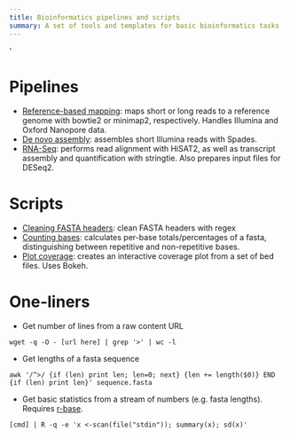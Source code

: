 ```yaml
---
title: Bioinformatics pipelines and scripts
summary: A set of tools and templates for basic bioinformatics tasks
---
```

'
# Pipelines
- [Reference-based mapping](https://github.com/dhart31/bioinformatics/blob/master/ref_assembly/Snakefile): maps short or long reads to a reference genome with bowtie2 or minimap2, respectively. Handles Illumina and Oxford Nanopore data.
- [De novo assembly](https://github.com/dhart31/bioinformatics/blob/master/denovo_assembly/Snakefile): assembles short Illumina reads with Spades.
- [RNA-Seq](https://github.com/dhart31/bioinformatics/blob/master/rnaseq/Snakefile): performs read alignment with HiSAT2, as well as transcript assembly and quantification with stringtie. Also prepares input files for DESeq2.

# Scripts

- [Cleaning FASTA headers](https://github.com/dhart31/bioinformatics/blob/master/scripts/tidy_transcripts_fasta.pl): clean FASTA headers with regex
- [Counting bases](https://github.com/dhart31/bioinformatics/blob/master/scripts/count_bases.pl): calculates per-base totals/percentages of a fasta, distinguishing between repetitive and non-repetitive bases.
- [Plot coverage](https://github.com/dhart31/bioinformatics/blob/master/ref_assembly/scripts/plot_coverage.py): creates an interactive coverage plot from a set of bed files. Uses Bokeh.

# One-liners

- Get number of lines from a raw content URL

```
wget -q -O - [url here] | grep '>' | wc -l
```

- Get lengths of a fasta sequence
```
awk '/^>/ {if (len) print len; len=0; next} {len += length($0)} END {if (len) print len}' sequence.fasta
```

- Get basic statistics from a stream of numbers (e.g. fasta lengths). Requires [r-base](https://anaconda.org/conda-forge/r-base).
```
[cmd] | R -q -e 'x <-scan(file("stdin")); summary(x); sd(x)'
```